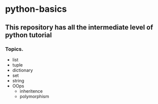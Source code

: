 # python-basics

## This repository has all the intermediate level of python tutorial

### Topics.
* list
* tuple
* dictionary
* set
* string
* OOps
   * inheritence
   * polymorphism

